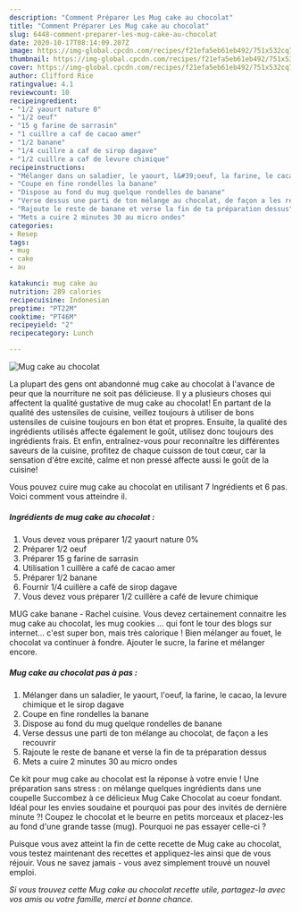 ```yaml
---
description: "Comment Préparer Les Mug cake au chocolat"
title: "Comment Préparer Les Mug cake au chocolat"
slug: 6448-comment-preparer-les-mug-cake-au-chocolat
date: 2020-10-17T08:14:09.207Z
image: https://img-global.cpcdn.com/recipes/f21efa5eb61eb492/751x532cq70/mug-cake-au-chocolat-photo-principale-de-la-recette.jpg
thumbnail: https://img-global.cpcdn.com/recipes/f21efa5eb61eb492/751x532cq70/mug-cake-au-chocolat-photo-principale-de-la-recette.jpg
cover: https://img-global.cpcdn.com/recipes/f21efa5eb61eb492/751x532cq70/mug-cake-au-chocolat-photo-principale-de-la-recette.jpg
author: Clifford Rice
ratingvalue: 4.1
reviewcount: 10
recipeingredient:
- "1/2 yaourt nature 0"
- "1/2 oeuf"
- "15 g farine de sarrasin"
- "1 cuillre a caf de cacao amer"
- "1/2 banane"
- "1/4 cuillre a caf de sirop dagave"
- "1/2 cuillre a caf de levure chimique"
recipeinstructions:
- "Mélanger dans un saladier, le yaourt, l&#39;oeuf, la farine, le cacao, la levure chimique et le sirop dagave"
- "Coupe en fine rondelles la banane"
- "Dispose au fond du mug quelque rondelles de banane"
- "Verse dessus une parti de ton mélange au chocolat, de façon a les recouvrir"
- "Rajoute le reste de banane et verse la fin de ta préparation dessus"
- "Mets a cuire 2 minutes 30 au micro ondes"
categories:
- Resep
tags:
- mug
- cake
- au

katakunci: mug cake au 
nutrition: 289 calories
recipecuisine: Indonesian
preptime: "PT22M"
cooktime: "PT46M"
recipeyield: "2"
recipecategory: Lunch

---
```



![Mug cake au chocolat](https://img-global.cpcdn.com/recipes/f21efa5eb61eb492/751x532cq70/mug-cake-au-chocolat-photo-principale-de-la-recette.jpg)

La plupart des gens ont abandonné mug cake au chocolat à l'avance de peur que la nourriture ne soit pas délicieuse. Il y a plusieurs choses qui affectent la qualité gustative de mug cake au chocolat! En partant de la qualité des ustensiles de cuisine, veillez toujours à utiliser de bons ustensiles de cuisine toujours en bon état et propres. Ensuite, la qualité des ingrédients utilisés affecte également le goût, utilisez donc toujours des ingrédients frais. Et enfin, entraînez-vous pour reconnaître les différentes saveurs de la cuisine, profitez de chaque cuisson de tout cœur, car la sensation d'être excité, calme et non pressé affecte aussi le goût de la cuisine!

<!--inarticleads1-->

Vous pouvez cuire mug cake au chocolat en utilisant 7 Ingrédients et 6 pas. Voici comment vous atteindre il.

##### Ingrédients de mug cake au chocolat :

1. Vous devez vous préparer 1/2 yaourt nature 0%
1. Préparer 1/2 oeuf
1. Préparer 15 g farine de sarrasin
1. Utilisation 1 cuillère a café de cacao amer
1. Préparer 1/2 banane
1. Fournir 1/4 cuillère a café de sirop dagave
1. Vous devez vous préparer 1/2 cuillère a café de levure chimique


MUG cake banane - Rachel cuisine. Vous devez certainement connaitre les mug cake au chocolat, les mug cookies … qui font le tour des blogs sur internet… c&#39;est super bon, mais très calorique ! Bien mélanger au fouet, le chocolat va continuer à fondre. Ajouter le sucre, la farine et mélanger encore. 

<!--inarticleads2-->

##### Mug cake au chocolat pas à pas :

1. Mélanger dans un saladier, le yaourt, l&#39;oeuf, la farine, le cacao, la levure chimique et le sirop dagave
1. Coupe en fine rondelles la banane
1. Dispose au fond du mug quelque rondelles de banane
1. Verse dessus une parti de ton mélange au chocolat, de façon a les recouvrir
1. Rajoute le reste de banane et verse la fin de ta préparation dessus
1. Mets a cuire 2 minutes 30 au micro ondes


Ce kit pour mug cake au chocolat est la réponse à votre envie ! Une préparation sans stress : on mélange quelques ingrédients dans une coupelle Succombez à ce délicieux Mug Cake Chocolat au coeur fondant. Idéal pour les envies soudaine et pourquoi pas pour des invités de dernière minute ?! Coupez le chocolat et le beurre en petits morceaux et placez-les au fond d&#39;une grande tasse (mug). Pourquoi ne pas essayer celle-ci ? 

<!--inarticleads1-->

<p>
Puisque vous avez atteint la fin de cette recette de Mug cake au chocolat, vous testez maintenant des recettes et appliquez-les ainsi que de vous réjouir. Vous ne savez jamais - vous avez simplement trouvé un nouvel emploi.
</p>

<p>
<i>Si vous trouvez cette Mug cake au chocolat recette utile, partagez-la avec vos amis ou votre famille, merci et bonne chance.</i>
</p>
